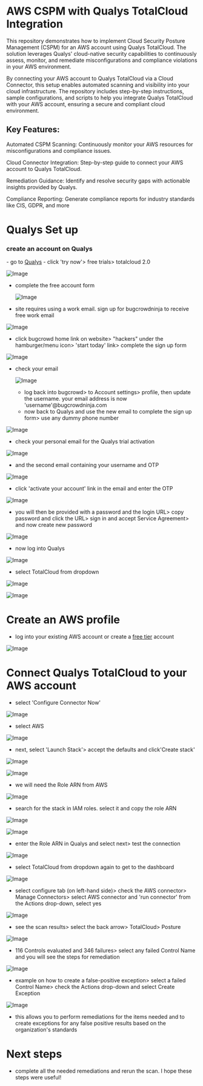 # AWS CSPM with Qualys TotalCloud Integration

This repository demonstrates how to implement Cloud Security Posture Management (CSPM) for an AWS account using Qualys TotalCloud. The solution leverages Qualys' cloud-native security capabilities to continuously assess, monitor, and remediate misconfigurations and compliance violations in your AWS environment.

By connecting your AWS account to Qualys TotalCloud via a Cloud Connector, this setup enables automated scanning and visibility into your cloud infrastructure. The repository includes step-by-step instructions, sample configurations, and scripts to help you integrate Qualys TotalCloud with your AWS account, ensuring a secure and compliant cloud environment.

<h2>Key Features:</h2>
Automated CSPM Scanning: Continuously monitor your AWS resources for misconfigurations and compliance issues.

Cloud Connector Integration: Step-by-step guide to connect your AWS account to Qualys TotalCloud.

Remediation Guidance: Identify and resolve security gaps with actionable insights provided by Qualys.

Compliance Reporting: Generate compliance reports for industry standards like CIS, GDPR, and more

# Qualys Set up
<h3>create an account on Qualys</h3>
- go to <a href="https://www.qualys.com/">Qualys</a>
- click 'try now'> free trials> totalcloud 2.0 

![Image](https://github.com/user-attachments/assets/c0642f59-b9be-4229-9117-e3585b664b36)
- complete the free account form

  ![Image](https://github.com/user-attachments/assets/025e9a18-01c5-4e31-8bcf-d5dcabb2b01b)
- site requires using a work email. sign up for bugcrowdninja to receive free work email

![Image](https://github.com/user-attachments/assets/53bd6573-82b0-4b2f-a168-0fd4554b27fd)
- click bugcrowd home link on website> "hackers" under the hamburger/menu icon> 'start today' link> complete the sign up form

![Image](https://github.com/user-attachments/assets/a4354e75-0c20-4c00-9efc-d5301ab1b916)
- check your email

  ![Image](https://github.com/user-attachments/assets/86136862-9956-456f-9a96-04242b97c9d3)
  - log back into bugcrowd> to Account settings> profile, then update the username. your email address is now 'username'@bugcrowdninja.com
  - now back to Qualys and use the new email to complete the sign up form> use any dummy phone number
 
![Image](https://github.com/user-attachments/assets/08d06b5b-1732-4ded-a8ec-6682be70b554)
- check your personal email for the Qualys trial activation

![Image](https://github.com/user-attachments/assets/ab5323e1-6064-4202-a017-7af5296c04ee)
- and the second email containing your username and OTP

![Image](https://github.com/user-attachments/assets/dbcdaefd-be43-42f2-9b76-d1eb0eabe140)
- click 'activate your account' link in the email and enter the OTP

![Image](https://github.com/user-attachments/assets/cecf96ab-c6af-4ac7-a9ff-17aac59cbfc7)
- you will then be provided with a password and the login URL> copy password and click the URL> sign in and accept Service Agreement> and now create new password

![Image](https://github.com/user-attachments/assets/ba412ae2-5ed7-41d1-a2b5-e89a8afbc390)
- now log into Qualys

![Image](https://github.com/user-attachments/assets/cf819d9c-ca31-463f-9820-ea6953c28477)
- select TotalCloud from dropdown

![Image](https://github.com/user-attachments/assets/21760953-c938-4192-9771-3461ca22bb3f)

![Image](https://github.com/user-attachments/assets/9f891589-4e87-470d-b4a2-bf416a0b0d8c)

# Create an AWS profile
- log into your existing AWS account or create a <a href="https://aws.amazon.com/free/?gclid=Cj0KCQiAlbW-BhCMARIsADnwaspO8i986yG0D4XdFCOsR7gJqPp9MAmMN26Z8HKg3Kn4762WLOcp6T0aApCxEALw_wcB&trk=78b916d7-7c94-4cab-98d9-0ce5e648dd5f&sc_channel=ps&ef_id=Cj0KCQiAlbW-BhCMARIsADnwaspO8i986yG0D4XdFCOsR7gJqPp9MAmMN26Z8HKg3Kn4762WLOcp6T0aApCxEALw_wcB:G:s&s_kwcid=AL!4422!3!432339156165!e!!g!!aws%20free%20tier%20account!9572385111!102212379047&all-free-tier.sort-by=item.additionalFields.SortRank&all-free-tier.sort-order=asc&awsf.Free%20Tier%20Types=*all&awsf.Free%20Tier%20Categories=*all">free tier</a> account

![Image](https://github.com/user-attachments/assets/5cc88a93-4403-47b9-93d8-96d7aa02b2dd)
# Connect Qualys TotalCloud to your AWS account
- select 'Configure Connector Now'

![Image](https://github.com/user-attachments/assets/bb384058-7a27-4466-b2f3-ebfc6e8e0d82)
- select AWS

![Image](https://github.com/user-attachments/assets/e0538a6f-1760-4c99-affc-c1502732a84c)
- next, select 'Launch Stack'> accept the defaults and click'Create stack'

![Image](https://github.com/user-attachments/assets/0bb2ace8-f8d4-4093-896a-4e1c5898c25e)

![Image](https://github.com/user-attachments/assets/5944fc13-0570-4d23-bb0f-14d9e9c1b733)
- we will need the Role ARN from AWS

![Image](https://github.com/user-attachments/assets/1b85f10e-b964-4187-96d2-691338600f48)
- search for the stack in IAM roles. select it and copy the role ARN

![Image](https://github.com/user-attachments/assets/35d02417-f1ef-4ad0-99d6-ad5dc8083d93)

![Image](https://github.com/user-attachments/assets/90a28ca8-84aa-4391-9e39-e8f47495e25c)
- enter the Role ARN in Qualys and select next> test the connection

![Image](https://github.com/user-attachments/assets/8123cd8a-b4bd-4dd2-94b4-ed65ce20a467)
- select TotalCloud from dropdown again to get to the dashboard

![Image](https://github.com/user-attachments/assets/2cce3359-1ec8-4ca0-b874-62c25dc5a12d)
- select configure tab (on left-hand side)> check the AWS connector> Manage Connectors> select AWS connector and 'run connector' from the Actions drop-down, select yes

![Image](https://github.com/user-attachments/assets/e5e450f1-8b01-4d59-8fa5-6a22df3dd2c4)
- see the scan results> select the back arrow> TotalCloud> Posture

![Image](https://github.com/user-attachments/assets/33c6c480-55b5-4333-8f20-b9bdad1ed54f)
- 116 Controls evaluated  and 346 failures> select any failed Control Name and you will see the steps for remediation

![Image](https://github.com/user-attachments/assets/81bab2f9-7ad7-441d-a546-7db76e1c81ca)
- example on how to create a false-positive exception> select a failed Control Name> check the Actions drop-down and select Create Exception

![Image](https://github.com/user-attachments/assets/3a53d196-f674-43a3-85d4-6b7113619d22)
- this allows you to perform remediations for the items needed and to create exceptions for any false positive results based on the organization's standards
# Next steps
- complete all the needed remediations and rerun the scan. I hope these steps were useful!
